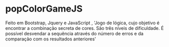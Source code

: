 # popColorGameJS

Feito em Bootstrap, Jquery e JavaScript , 
'Jogo de lógica, cujo objetivo é encontrar a combinação secreta de cores. São três níveis de dificuldade. É possível desvendar a sequência através do número de erros e da comparação com os resultados anteriores'
